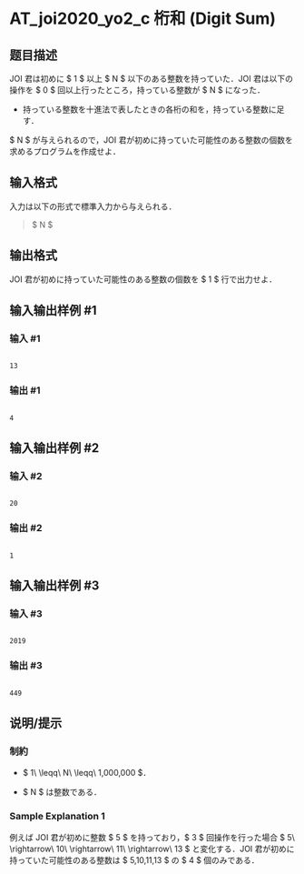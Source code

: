# AT_joi2020_yo2_c 桁和 (Digit Sum)

## 题目描述

[problemUrl]: https://atcoder.jp/contests/joi2020yo2/tasks/joi2020_yo2_c

JOI 君は初めに $ 1 $ 以上 $ N $ 以下のある整数を持っていた．JOI 君は以下の操作を $ 0 $ 回以上行ったところ，持っている整数が $ N $ になった．

- 持っている整数を十進法で表したときの各桁の和を，持っている整数に足す．

$ N $ が与えられるので，JOI 君が初めに持っていた可能性のある整数の個数を求めるプログラムを作成せよ．

## 输入格式

入力は以下の形式で標準入力から与えられる．

> $ N $

## 输出格式

JOI 君が初めに持っていた可能性のある整数の個数を $ 1 $ 行で出力せよ．

## 输入输出样例 #1

### 输入 #1

```
13
```

### 输出 #1

```
4
```

## 输入输出样例 #2

### 输入 #2

```
20
```

### 输出 #2

```
1
```

## 输入输出样例 #3

### 输入 #3

```
2019
```

### 输出 #3

```
449
```

## 说明/提示

### 制約

- $ 1\ \leqq\ N\ \leqq\ 1\,000\,000 $．
- $ N $ は整数である．

### Sample Explanation 1

例えば JOI 君が初めに整数 $ 5 $ を持っており，$ 3 $ 回操作を行った場合 $ 5\ \rightarrow\ 10\ \rightarrow\ 11\ \rightarrow\ 13 $ と変化する．JOI 君が初めに持っていた可能性のある整数は $ 5,10,11,13 $ の $ 4 $ 個のみである．